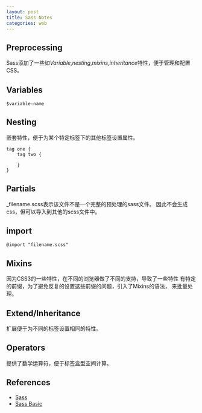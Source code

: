 ```yaml
---
layout: post
title: Sass Notes
categories: web
---
```


## Preprocessing

Sass添加了一些如*Variable*,*nesting*,*mixins*,*inheritance*特性，便于管理和配置CSS。

## Variables

```
$variable-name
```

## Nesting

嵌套特性，便于为某个特定标签下的其他标签设置属性。
```
tag one {
    tag two {

    }
}
```

## Partials

_filename.scss表示该文件不是一个完整的预处理的sass文件。
因此不会生成css，但可以导入到其他的scss文件中。

## import

```
@import "filename.scss"
```

## Mixins

因为CSS3的一些特性，在不同的浏览器做了不同的支持，导致了一些特性
有特定的前缀，为了避免反复的设置这些前缀的问题，引入了Mixins的语法，
来批量处理。


## Extend/Inheritance

扩展便于为不同的标签设置相同的特性。

## Operators

提供了数学运算符，便于标签盒型空间计算。

## References

* [Sass](http://sass-lang.com/)
* [Sass Basic](http://sass-lang.com/guide)
